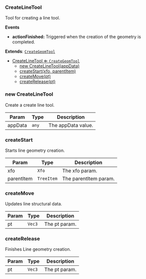 <a name="CreateLineTool"></a>

### CreateLineTool 
Tool for creating a line tool.

**Events**
* **actionFinished:** Triggered when the creation of the geometry is completed.


**Extends**: <code>[CreateGeomTool](api/Tools/CreateTools/CreateGeomTool.md)</code>  

* [CreateLineTool ⇐ <code>CreateGeomTool</code>](#CreateLineTool)
    * [new CreateLineTool(appData)](#new-CreateLineTool)
    * [createStart(xfo, parentItem)](#createStart)
    * [createMove(pt)](#createMove)
    * [createRelease(pt)](#createRelease)

<a name="new_CreateLineTool_new"></a>

### new CreateLineTool
Create a create line tool.


| Param | Type | Description |
| --- | --- | --- |
| appData | <code>any</code> | The appData value. |

<a name="CreateLineTool+createStart"></a>

### createStart
Starts line geometry creation.



| Param | Type | Description |
| --- | --- | --- |
| xfo | <code>Xfo</code> | The xfo param. |
| parentItem | <code>TreeItem</code> | The parentItem param. |

<a name="CreateLineTool+createMove"></a>

### createMove
Updates line structural data.



| Param | Type | Description |
| --- | --- | --- |
| pt | <code>Vec3</code> | The pt param. |

<a name="CreateLineTool+createRelease"></a>

### createRelease
Finishes Line geometry creation.



| Param | Type | Description |
| --- | --- | --- |
| pt | <code>Vec3</code> | The pt param. |

